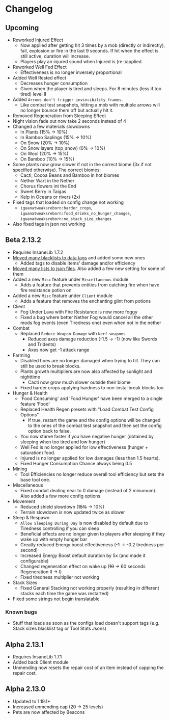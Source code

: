 # Changelog

## Upcoming
* Reworked Injured Effect
  * Now applied after getting hit 3 times by a mob (directly or indirectly), fall, explosion or fire in the last 9 seconds. If hit when the effect is still active, duration will increase.
  * Players play an injured sound when Injured is (re-)applied
* Reworked Well Fed Effect
  * Effectiveness is no longer inversely proportional
* Added Well Rested effect
  * Decreases hunger consumption
  * Given when the player is tired and sleeps. For 8 minutes (less if too tired) level II
* Added `Arrows don't trigger invincibility frames`.
  * Like combat test snapshots, hitting a mob with multiple arrows will no longer bounce them off but actually hit it.
* Removed Regeneration from Sleeping Effect
* Night vision fade out now take 2 seconds instead of 4
* Changed a few materials slowdowns
  * In Plants (15% -> 10%)
  * In Bamboo Saplings (15% -> 10%)
  * On Snow (20% -> 10%)
  * On Snow layers (top_snow) (0% -> 10%)
  * On Wool (20% -> 15%)
  * On Bamboo (10% -> 15%)
* Some plants now grow slower if not in the correct biome (3x if not specified otherwise). The correct biomes:
  * Cacti, Cocoa Beans and Bamboo in hot biomes
  * Nether Wart in the Nether
  * Chorus flowers int the End
  * Sweet Berry in Taigas
  * Kelp in Oceans or rivers (2x)
* Fixed tags that loaded on config change not working
  * `iguanatweaksreborn:harder_crops`, `iguanatweaksreborn:food_drinks_no_hunger_changes`, `iguanatweaksreborn:no_stack_size_changes`
* Also fixed tags in json not working

## Beta 2.13.2
* Requires InsaneLib 1.7.2
* [Moved many blacklists to data tags](https://github.com/Insane96/IguanaTweaksReborn/wiki/%5B1.19-and-up%5D-Tags) and added some new ones
  * Added tags to disable items' damage and/or efficiency
* [Moved many lists to json files](https://github.com/Insane96/IguanaTweaksReborn/wiki/%5B1.19-and-up%5D-Json-Configs). Also added a few new setting for some of them
* Added a new `Misc` feature under `Miscellaneous` module
  * Adds a feature that prevents entities from catching fire when have fire resistance potion on
* Added a new `Misc` feature under `Client` module
  * Adds a feature that removes the enchanting glint from potions
* Client
  * Fog Under Lava with Fire Resistance is now more foggy
  * Fixed a bug where better Nether Fog would cancel all the other mods fog events (even Tiredness one) even when not in the nether
* Combat
  * Replaced `Reduce Weapon Damage` with `Nerf weapons`
    * Reduced axes damage reduction (-1.5 -> -1) (now like Swords and Tridents)
    * Axes now get -1 attack range
* Farming
  * Disabled hoes are no longer damaged when trying to till. They can still be used to break blocks.
  * Plants growth multipliers are now also affected by sunlight and nighttime
    * Cacti now grow much slower outside their biome
  * Fixed harder crops applying hardness to non-insta-break blocks too
* Hunger & Health
  * 'Food Consuming' and 'Food Hunger' have been merged to a single feature 'Food'
  * Replaced Health Regen presets with "Load Combat Test Config Options"
    * If true, restart the game and the config options will be changed to the ones of the combat test snapshot and then set the config option back to false.
  * You now starve faster if you have negative hunger (obtained by sleeping when too tired and low hunger)
  * Well Fed is no longer applied for low effectiveness (hunger + saturation) food.
  * Injured is no longer applied for low damages (less than 1.5 hearts).
  * Fixed Hunger Consumption Chance always being 0.5
* Mining
  * Tool Efficiencies no longer reduce overall tool efficiency but sets the base tool one.
* Miscellaneous
  * Fixed conduit dealing near to 0 damage (instead of 2 minumum). Also added a few more config options.
* Movement
  * Reduced shield slowdown (~~15%~~ -> 10%)
  * Terrain slowdown is now updated twice as slower
* Sleep & Respawn
  * `Allow Sleeping During Day` is now disabled by default due to Tiredness controlling if you can sleep
  * Beneficial effects are no longer given to players after sleeping if they wake up with empty hunger bar
  * Greatly reduced Energy boost effectiveness (~~-1~~ -> -0.2 tiredness per second)
  * Increased Energy Boost default duration by 5x (and made it configurable)
  * Changed regeneration effect on wake up (~~10~~ -> 60 seconds Regeneration ~~II~~ -> I)
  * Fixed tiredness multiplier not working
* Stack Sizes
  * Fixed General Stacking not working properly (resulting in different stacks each time the game was restarted)
* Fixed some strings not begin translatable
### Known bugs
* Stuff that loads as soon as the configs load doesn't support tags (e.g. Stack sizes blacklist tag or Tool Stats Jsons)

## Alpha 2.13.1
* Requires InsaneLib 1.7.1
* Added back Client module
* Unmending now resets the repair cost of an item instead of capping the repair cost.

## Alpha 2.13.0
* Updated to 1.19.1+
* Increased unmending cap (~~20~~ -> 25 levels)
* Pets are now affected by Beacons